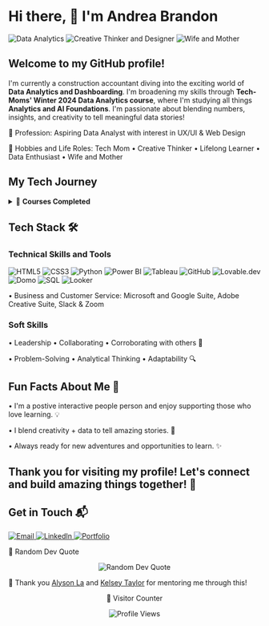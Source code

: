 # Hi there, 👋 I'm Andrea Brandon
<p align="left">
  <img src="https://img.shields.io/badge/Data%20Analytics-3776AB?style=for-the-badge&logo=python&logoColor=white" alt="Data Analytics" />
  <img src="https://img.shields.io/badge/Creative%20Thinker%20%26%20Designer-FF69B4?style=for-the-badge" alt="Creative Thinker and Designer" />
  <img src="https://img.shields.io/badge/Wife%20%26%20Mother-F4D03F?style=for-the-badge" alt="Wife and Mother" />
</p>

## Welcome to my GitHub profile!
I'm currently a construction accountant diving into the exciting world of **Data Analytics and Dashboarding**. I'm broadening my skills through **Tech-Moms' Winter 2024 Data Analytics course**, where I'm studying all things **Analytics and AI Foundations**.
I'm passionate about blending numbers, insights, and creativity to tell meaningful data stories!

 
🎯 Profession: Aspiring Data Analyst with interest in UX/UI & Web Design 

🧩 Hobbies and Life Roles: Tech Mom • Creative Thinker • Lifelong Learner • Data Enthusiast • Wife and Mother

## My Tech Journey 
<details> <summary>🚀 <b>Courses Completed</b></summary>
🌱 Completed Tech Mom's Web Foundations Spring 2021

📊 Diving deep into Data Analytics through Tech-Mom's

💻 Passionate about Web Development and Data Visualization

</details>

## Tech Stack 🛠️
### Technical Skills and Tools
<p align="left">
  <!-- Top Row -->
  <img src="https://img.shields.io/badge/HTML5-E34F26?style=for-the-badge&logo=html5&logoColor=white" alt="HTML5" />
  <img src="https://img.shields.io/badge/CSS3-1572B6?style=for-the-badge&logo=css3&logoColor=white" alt="CSS3" />
  <img src="https://img.shields.io/badge/Python-3776AB?style=for-the-badge&logo=python&logoColor=white" alt="Python" />
  <img src="https://img.shields.io/badge/Power%20BI-F2C811?style=for-the-badge&logo=powerbi&logoColor=black" alt="Power BI" />
  <img src="https://img.shields.io/badge/Tableau-E97627?style=for-the-badge&logo=tableau&logoColor=white" alt="Tableau" />
  <img src="https://img.shields.io/badge/GitHub-181717?style=for-the-badge&logo=github&logoColor=white" alt="GitHub" />
  <img src="https://img.shields.io/badge/Lovable.dev-FF69B4?style=for-the-badge" alt="Lovable.dev" />
  <img src="https://img.shields.io/badge/Domo-002D72?style=for-the-badge&logo=domo&logoColor=white" alt="Domo" />
  <img src="https://img.shields.io/badge/SQL-4479A1?style=for-the-badge&logo=postgresql&logoColor=white" alt="SQL" />
  <img src="https://img.shields.io/badge/Looker-4285F4?style=for-the-badge&logo=looker&logoColor=white" alt="Looker" />
</p>
• Business and Customer Service: Microsoft and Google Suite, Adobe Creative Suite, Slack & Zoom

### Soft Skills
• Leadership • Collaborating • Corroborating with others 🤝

• Problem-Solving • Analytical Thinking • Adaptability 🔍

## Fun Facts About Me 🎉
• I'm a postive interactive people person and enjoy supporting those who love learning. 💡

• I blend creativity + data to tell amazing stories. 🎨

• Always ready for new adventures and opportunities to learn. ✨

## Thank you for visiting my profile! Let's connect and build amazing things together! 🌟

## Get in Touch 📬
<p align="left"> <a href="mailto:your.andkbrand@gmail.com"> <img src="https://img.shields.io/badge/Email-D14836?style=for-the-badge&logo=gmail&logoColor=white" alt="Email" /> </a> <a href="https://[LinkedIn](https://www.linkedin.com/in/andrea-brandon-love2learn/)" target="_blank"> <img src="https://img.shields.io/badge/LinkedIn-0077B5?style=for-the-badge&logo=linkedin&logoColor=white" alt="LinkedIn" /> </a> <a href="https://yourportfolio.com" target="_blank"> <img src="https://img.shields.io/badge/Portfolio-FF5722?style=for-the-badge&logo=Google-Chrome&logoColor=white" alt="Portfolio" /> </a> </p>


💬 Random Dev Quote
<p align="center"> <img src="https://quotes-github-readme.vercel.app/api?type=horizontal&theme=radical" alt="Random Dev Quote" /> </p>


🌟 Thank you [Alyson La](https://www.linkedin.com/in/alysonla/) and [Kelsey Taylor](https://www.linkedin.com/in/kelsey-ann/) for mentoring me through this!

<p align="center"> 👀 Visitor Counter</p>  <p align="center"> <img src="https://komarev.com/ghpvc/?username=YourUsername&style=flat-square&color=blue" alt="Profile Views" /> </p>
